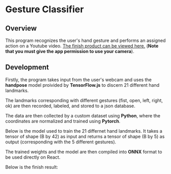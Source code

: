 Gesture Classifier
==================
## Overview

This program recognizes the user's hand gesture and performs an assigned action on a Youtube video. [The finish product can be viewed here.](https://tom2096.github.io/Gestures-YT-React-App/) (**Note that you must give the app permission to use your camera**).

## Development

Firstly, the program takes input from the user's webcam and uses the **handpose** model proivided by **TensorFlow.js** to discern 21 different hand landmarks.

The landmarks corresponding with different gestures (fist, open, left, right, ok) are then recorded, labeled, and stored to a json database.

The data are then collected by a custom dataset using **Python**, where the coordinates are normalized and trained using **Pytorch**. 

Below is the model used to train the 21 differnet hand landmarks. It takes a tensor of shape (B by 42) as input and returns a tensor of shape (B by 5) as output (corresponding with the 5 different gestures).

The trained weights and the model are then compiled into **ONNX** format to be used directly on React.

Below is the finish result:
